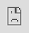 <html> <head> <meta name="viewport" content="width=device-width, initial-scale=1.0, maximum-scale=1.0, user-scalable=0"> <title>TEST</title> <style type="text/css"> html{ margin: 0; height: 100%; overflow: hidden; } iframe{ position: absolute; left:0; right:0; bottom:0; top:0; border:0; } </style> </head> <body> <iframe id="typeform-full" width="100%" height="100%" frameborder="0" allow="camera; microphone; autoplay; encrypted-media;" src="https://form.typeform.com/to/F7nDSnbP"></iframe> <script type="text/javascript" src="https://embed.typeform.com/embed.js"></script> </body> </html>
